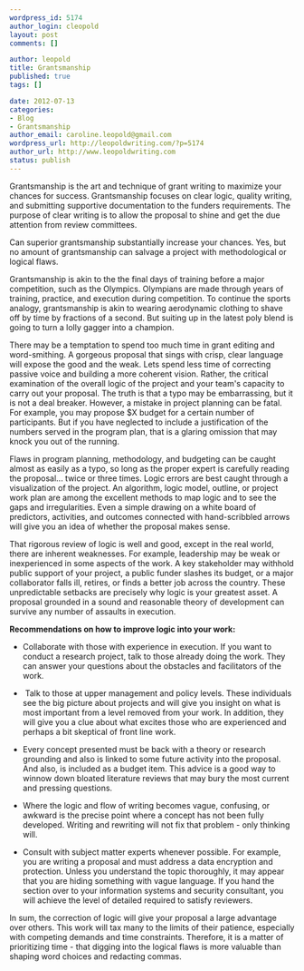 ```yaml
--- 
wordpress_id: 5174
author_login: cleopold
layout: post
comments: []

author: leopold
title: Grantsmanship
published: true
tags: []

date: 2012-07-13 
categories: 
- Blog
- Grantsmanship
author_email: caroline.leopold@gmail.com
wordpress_url: http://leopoldwriting.com/?p=5174
author_url: http://www.leopoldwriting.com
status: publish
---
```

Grantsmanship is the art and technique of grant writing to maximize your chances for success. Grantsmanship focuses on clear logic, quality writing, and submitting supportive documentation to the funders requirements. The purpose of clear writing is to allow the proposal to shine and get the due attention from review committees.

Can superior grantsmanship substantially increase your chances. Yes, but no amount of grantsmanship can salvage a project with methodological or logical flaws.

Grantsmanship is akin to the the final days of training before a major competition, such as the Olympics. Olympians are made through years of training, practice, and execution during competition. To continue the sports analogy, grantsmanship is akin to wearing aerodynamic clothing to shave off by time by fractions of a second. But suiting up in the latest poly blend is going to turn a lolly gagger into a champion.

There may be a temptation to spend too much time in grant editing and word-smithing. A gorgeous proposal that sings with crisp, clear language will expose the good and the weak. Lets spend less time of correcting passive voice and building a more coherent vision. Rather, the critical examination of the overall logic of the project and your team's capacity to carry out your proposal. The truth is that a typo may be embarrassing, but it is not a deal breaker. However, a mistake in project planning can be fatal. For example, you may propose $X budget for a certain number of participants. But if you have neglected to include a justification of the numbers served in the program plan, that is a glaring omission that may knock you out of the running.

Flaws in program planning, methodology, and budgeting can be caught almost as easily as a typo, so long as the proper expert is carefully reading the proposal... twice or three times. Logic errors are best caught through a visualization of the project. An algorithm, logic model, outline, or project work plan are among the excellent methods to map logic and to see the gaps and irregularities. Even a simple drawing on a white board of predictors, activities, and outcomes connected with hand-scribbled arrows will give you an idea of whether the proposal makes sense.

That rigorous review of logic is well and good, except in the real world, there are inherent weaknesses. For example, leadership may be weak or inexperienced in some aspects of the work. A key stakeholder may withhold public support of your project, a public funder slashes its budget, or a major collaborator falls ill, retires, or finds a better job across the country. These unpredictable setbacks are precisely why logic is your greatest asset. A proposal grounded in a sound and reasonable theory of development can survive any number of assaults in execution.

<strong>Recommendations on how to improve logic into your work:</strong>
<ul>
	<li>Collaborate with those with experience in execution. If you want to conduct a research project, talk to those already doing the work. They can answer your questions about the obstacles and facilitators of the work.</li>
</ul>
<ul>
	<li> Talk to those at upper management and policy levels. These individuals see the big picture about projects and will give you insight on what is most important from a level removed from your work. In addition, they will give you a clue about what excites those who are experienced and perhaps a bit skeptical of front line work.</li>
</ul>
<ul>
	<li>Every concept presented must be back with a theory or research grounding and also is linked to some future activity into the proposal. And also, is included as a budget item. This advice is a good way to winnow down bloated literature reviews that may bury the most current and pressing questions.</li>
</ul>
<ul>
	<li>Where the logic and flow of writing becomes vague, confusing, or awkward is the precise point where a concept has not been fully developed. Writing and rewriting will not fix that problem - only thinking will.</li>
</ul>
<ul>
	<li>Consult with subject matter experts whenever possible. For example, you are writing a proposal and must address a data encryption and protection. Unless you understand the topic thoroughly, it may appear that you are hiding something with vague language. If you hand the section over to your information systems and security consultant, you will achieve the level of detailed required to satisfy reviewers.</li>
</ul>
In sum, the correction of logic will give your proposal a large advantage over others. This work will tax many to the limits of their patience, especially with competing demands and time constraints. Therefore, it is a matter of prioritizing time - that digging into the logical flaws is more valuable than shaping word choices and redacting commas.

&nbsp;

&nbsp;
